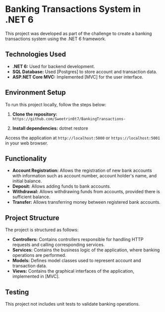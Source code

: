 # Banking Transactions System in .NET 6

This project was developed as part of the challenge to create a banking transactions system using the .NET 6 framework.

## Technologies Used

- **.NET 6:** Used for backend development.
- **SQL Database:** Used [Postgres] to store account and transaction data.
- **ASP.NET Core MVC:** Implemented [MVC] for the user interface.

## Environment Setup

To run this project locally, follow the steps below:

1. **Clone the repository:**
`https://github.com/Sweetrin0t7/BankingTransactions-`

2. **Install dependencies:**
dotnet restore

Access the application at `http://localhost:5000` or `https://localhost:5001` in your web browser.

## Functionality

- **Account Registration:** Allows the registration of new bank accounts with information such as account number, account holder's name, and initial balance.
- **Deposit:** Allows adding funds to bank accounts.
- **Withdrawal:** Allows withdrawing funds from accounts, provided there is sufficient balance.
- **Transfer:** Allows transferring money between registered bank accounts.

## Project Structure

The project is structured as follows:

- **Controllers:** Contains controllers responsible for handling HTTP requests and calling corresponding services.
- **Services:** Contains the business logic of the application, where banking operations are performed.
- **Models:** Defines model classes used to represent account and transaction data.
- **Views:** Contains the graphical interfaces of the application, implemented in [MVC].

## Testing

This project not includes unit tests to validate banking operations.

